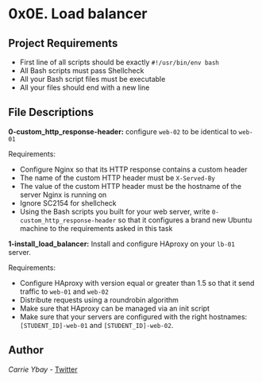 # 0x0E. Load balancer
## Project Requirements
- First line of all scripts should be exactly `#!/usr/bin/env bash`
- All Bash scripts must pass Shellcheck
- All your Bash script files must be executable
- All your files should end with a new line

## File Descriptions
**0-custom_http_response-header:** configure `web-02` to be identical to `web-01`

Requirements:
- Configure Nginx so that its HTTP response contains a custom header
- The name of the custom HTTP header must be `X-Served-By`
- The value of the custom HTTP header must be the hostname of the server Nginx is running on
- Ignore SC2154 for shellcheck
- Using the Bash scripts you built for your web server, write `0-custom_http_response-header` so that it configures a brand new Ubuntu machine to the requirements asked in this task

**1-install_load_balancer:** Install and configure HAproxy on your `lb-01` server.

Requirements:
- Configure HAproxy with version equal or greater than 1.5 so that it send traffic to `web-01` and `web-02`
- Distribute requests using a roundrobin algorithm
- Make sure that HAproxy can be managed via an init script
- Make sure that your servers are configured with the right hostnames: `[STUDENT_ID]-web-01` and `[STUDENT_ID]-web-02`.

## Author
*Carrie Ybay* - [Twitter](http://twitter.com/hicarrie_)